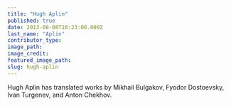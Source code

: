 ```yaml
---
title: "Hugh Aplin"
published: true
date: 2013-08-08T16:23:00.000Z
last_name: "Aplin"
contributor_type:
image_path:
image_credit:
featured_image_path:
slug: hugh-aplin
---
```


Hugh Aplin has translated works by Mikhail Bulgakov, Fyodor Dostoevsky, Ivan Turgenev, and Anton Chekhov.

